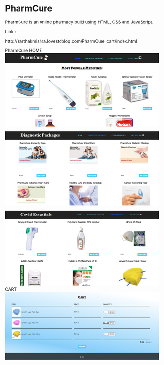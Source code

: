 # PharmCure
PharmCure is an online pharmacy build using HTML, CSS and JavaScript.

Link :

http://sarthakmishra.lovestoblog.com/PharmCure_cart/index.html


PharmCure HOME
![Test Image 1](https://github.com/sarthakmishraa/PharmCure/blob/main/sample1.PNG)

![Test Image 2](https://github.com/sarthakmishraa/PharmCure/blob/main/sample2.PNG)

![Test Image 3](https://github.com/sarthakmishraa/PharmCure/blob/main/sample3.PNG)
CART
![Test Image 4](https://github.com/sarthakmishraa/PharmCure/blob/main/sample4.PNG)
